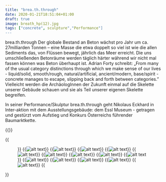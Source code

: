 ```yaml
---
title: "brea.th.through"
date: 2020-01-21T18:51:04+01:00
draft: true
image: breath_hp(12).jpg
tags: ["concrete", sculpture","Performance"]
---
```


brea.th.through
Der globale Bestand an Beton wächst pro Jahr um ca. 27milliarden Tonnen – eine Masse die etwa doppelt so viel ist wie die allen Sediments das, von Flüssen bewegt, jährlich das Meer erreicht.  Die uns umschließenden Betonräume werden täglich härter während wir nicht mal fassen können was Beton überhaupt ist. Adrian Forty schreibt: „From many of the usual category distinctions through which we make sense of our lives - liquid/solid, smooth/rough, natural/artificial, ancient/modern, base/spirit - concrete manages to escape, slipping back and forth between categories.”  
Vielleicht werden die ArchäologInnen der Zukunft einmal auf die Skelette unserer Gebäude schauen und sie als Teil unserer eigenen Skelette begreifen.

In seiner Performance/Skulptur brea.th.through geht Nikolaus Eckhard  in Inter-aktion mit dem Ausstellungsgebäude: dem Essl Museum - getragen und gestürzt vom Aufstieg und Konkurs Österreichs führender Baumarktkette.


{{<space>}}


{{<figure figcaption="Essl Museum -Globart Academy, Vienna 2019" >}}
  {{<img src="breath_hp(1).jpg" alt="alt text" >}}
  {{<img src="breath_hp(3).jpg" alt="alt text" >}}
  {{<img src="breath_hp(4).jpg" alt="alt text" >}}
  {{<img src="breath_hp(5).jpg" alt="alt text" >}}
  {{<img src="breath_hp(6).jpg" alt="alt text" >}}
  {{<img src="breath_hp(7).jpg" alt="alt text" >}}
  {{<img src="breath_hp(8).jpg" alt="alt text" >}}
  {{<img src="breath_hp(9).jpg" alt="alt text" >}}
  {{<img src="breath_hp(10).jpg" alt="alt text" >}}
  {{<img src="breath_hp(11).jpg" alt="alt text" >}}
  {{<img src="breath_hp(13).jpg" alt="alt text" >}}
  {{<img src="breath_hp(14).jpg" alt="alt text" >}}
  {{<img src="breath_hp(18).jpg" alt="alt text" >}}
  {{<img src="breath_hp(15).jpg" alt="alt text" >}}
{{</figure>}}
